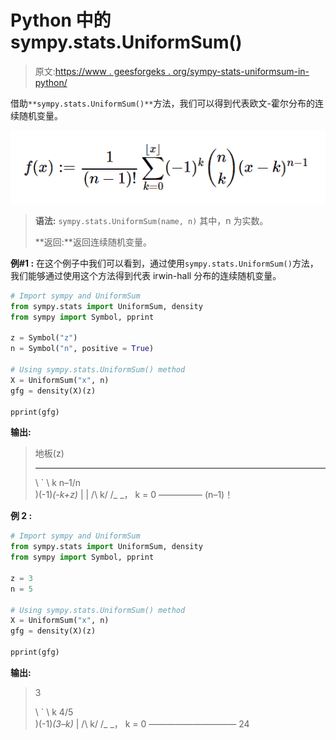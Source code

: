 # Python 中的 sympy.stats.UniformSum()

> 原文:[https://www . geesforgeks . org/sympy-stats-uniformsum-in-python/](https://www.geeksforgeeks.org/sympy-stats-uniformsum-in-python/)

借助`**sympy.stats.UniformSum()**`方法，我们可以得到代表欧文-霍尔分布的连续随机变量。

![](img/c845ee7c8a30a640f613b06e74542981.png)

> **语法:** `sympy.stats.UniformSum(name, n)`
> 其中，n 为实数。
> 
> **返回:**返回连续随机变量。

**例#1 :**
在这个例子中我们可以看到，通过使用`sympy.stats.UniformSum()`方法，我们能够通过使用这个方法得到代表 irwin-hall 分布的连续随机变量。

```py
# Import sympy and UniformSum
from sympy.stats import UniformSum, density
from sympy import Symbol, pprint

z = Symbol("z")
n = Symbol("n", positive = True)

# Using sympy.stats.UniformSum() method
X = UniformSum("x", n)
gfg = density(X)(z)

pprint(gfg)
```

**输出:**

> 地板(z)
> _ _ _
> \ `
> \ k n–1/n \
> )(-1)*(-k+z)* | |
> /\ k/
> /_ _，
> k = 0
> —————
> (n–1)！

**例 2 :**

```py
# Import sympy and UniformSum
from sympy.stats import UniformSum, density
from sympy import Symbol, pprint

z = 3
n = 5

# Using sympy.stats.UniformSum() method
X = UniformSum("x", n)
gfg = density(X)(z)

pprint(gfg)
```

**输出:**

> 3
> 
> \ `
> \ k 4/5 \
> )(-1)*(3–k)* |
> /\ k/
> /_ _，
> k = 0
> ——————————
> 24